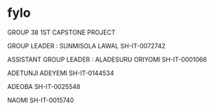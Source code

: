 # fylo
GROUP 38 1ST CAPSTONE PROJECT

GROUP LEADER : SUNMISOLA LAWAL SH-IT-0072742

ASSISTANT GROUP LEADER : ALADESURU ORIYOMI SH-IT-0001066

ADETUNJI ADEYEMI SH-IT-0144534

ADEOBA SH-IT-0025548

NAOMI SH-IT-0015740
